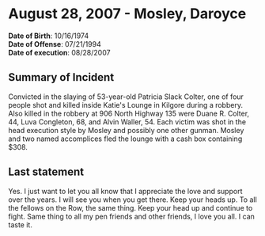 # August 28, 2007 - Mosley, Daroyce

**Date of Birth**: 10/16/1974<br/>
**Date of Offense**: 07/21/1994<br/>
**Date of execution**: 08/28/2007<br/>

## Summary of Incident
Convicted in the slaying of 53-year-old Patricia Slack Colter, one of four people shot and killed inside Katie's Lounge in Kilgore during a robbery. Also killed in the robbery at 906 North Highway 135 were Duane R. Colter, 44, Luva Congleton, 68, and Alvin Waller, 54. Each victim was shot in the head execution style by Mosley and possibly one other gunman. Mosley and two named accomplices fled the lounge with a cash box containing $308.

## Last statement
Yes. I just want to let you all know that I appreciate the love and support over the years. I will see you when you get there. Keep your heads up. To all the fellows on the Row, the same thing. Keep your head up and continue to fight. Same thing to all my pen friends and other friends, I love you all. I can taste it.